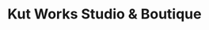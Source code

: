 ---
title: "Kut Works Studio & Boutique"
url: /cleveand/kut-works-studio-and-boutique/
shop: clothes
---